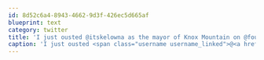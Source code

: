 ```yaml
---
id: 8d52c6a4-8943-4662-9d3f-426ec5d665af
blueprint: text
category: twitter
title: 'I just ousted @itskelowna as the mayor of Knox Mountain on @foursquare! http://4sq.com/dj03xi'
caption: 'I just ousted <span class="username username_linked">@<a href="https://twitter.com/itskelowna" title="ITS Kelowna">itskelowna</a></span> as the mayor of Knox Mountain on @foursquare! http://4sq.com/dj03xi'
---
```


